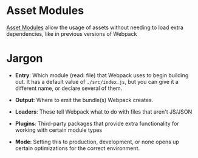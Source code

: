 # Asset Modules

[Asset Modules](https://webpack.js.org/guides/asset-modules/) allow the usage of assets without needing to load extra dependencies, like in previous versions of Webpack

# Jargon

- **Entry**: Which module (read: file) that Webpack uses to begin building out. It has a default value of `./src/index.js`, but you can give it a different name, or declare several of them.

- **Output**: Where to emit the bundle(s) Webpack creates.
  
- **Loaders**: These tell Webpack what to do with files that aren't JS/JSON

- **Plugins**: Third-party packages that provide extra functionality for working with certain module types

- **Mode**: Setting this to production, development, or none opens up certain optimizations for the correct environment.

